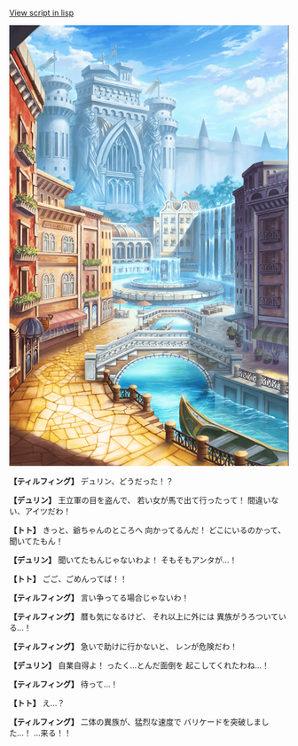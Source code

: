 [View script in lisp](../scripts/1620602.txt)

![006_town.png](../images/backgrounds/006_town.png)

**【ティルフィング】**
デュリン、どうだった！？

**【デュリン】**
王立軍の目を盗んで、
若い女が馬で出て行ったって！
間違いない、アイツだわ！

**【トト】**
きっと、爺ちゃんのところへ
向かってるんだ！
どこにいるのかって、聞いてたもん！

**【デュリン】**
聞いてたもんじゃないわよ！
そもそもアンタが…！

**【トト】**
ごご、ごめんってば！！

**【ティルフィング】**
言い争ってる場合じゃないわ！

**【ティルフィング】**
暦も気になるけど、
それ以上に外には
異族がうろついている…！

**【ティルフィング】**
急いで助けに行かないと、
レンが危険だわ！

**【デュリン】**
自業自得よ！
ったく…とんだ面倒を
起こしてくれたわね…！

**【ティルフィング】**
待って…！

**【トト】**
え…？

**【ティルフィング】**
二体の異族が、猛烈な速度で
バリケードを突破しました…！
…来る！！